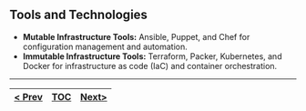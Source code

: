 ## Tools and Technologies

*   **Mutable Infrastructure Tools:** Ansible, Puppet, and Chef for configuration management and automation.
*   **Immutable Infrastructure Tools:** Terraform, Packer, Kubernetes, and Docker for infrastructure as code (IaC) and container orchestration.

---
|[< Prev](s8.md)| [TOC](toc.md)  | [Next>](s10.md)|
|---------------|----------------|---------------|
<!-- pagebreak -->
